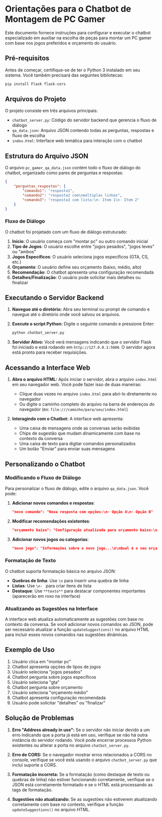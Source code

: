 # Orientações para o Chatbot de Montagem de PC Gamer

Este documento fornece instruções para configurar e executar o chatbot especializado em auxiliar na escolha de peças para montar um PC gamer com base nos jogos preferidos e orçamento do usuário.

## Pré-requisitos

Antes de começar, certifique-se de ter o Python 3 instalado em seu sistema. Você também precisará das seguintes bibliotecas:

```bash
pip install Flask flask-cors
```

## Arquivos do Projeto

O projeto consiste em três arquivos principais:
- `chatbot_server.py`: Código do servidor backend que gerencia o fluxo de diálogo
- `qa_data.json`: Arquivo JSON contendo todas as perguntas, respostas e fluxo de escolha
- `index.html`: Interface web temática para interação com o chatbot

## Estrutura do Arquivo JSON

O arquivo `pc_gamer_qa_data.json` contém todo o fluxo de diálogo do chatbot, organizado como pares de perguntas e respostas:

```json
{
    "perguntas_respostas": {
        "comando1": "resposta1",
        "comando2": "resposta2 com\nmúltiplas linhas",
        "comando3": "resposta3 com lista:\n- Item 1\n- Item 2"
    }
}
```

### Fluxo de Diálogo

O chatbot foi projetado com um fluxo de diálogo estruturado:

1. **Início**: O usuário começa com "montar pc" ou outro comando inicial
2. **Tipo de Jogos**: O usuário escolhe entre "jogos pesados", "jogos leves" ou "ambos"
3. **Jogos Específicos**: O usuário seleciona jogos específicos (GTA, CS, etc.)
4. **Orçamento**: O usuário define seu orçamento (baixo, médio, alto)
5. **Recomendação**: O chatbot apresenta uma configuração recomendada
6. **Detalhes/Finalização**: O usuário pode solicitar mais detalhes ou finalizar

## Executando o Servidor Backend

1. **Navegue até o diretório:** Abra seu terminal ou prompt de comando e navegue até o diretório onde você salvou os arquivos.
2. **Execute o script Python:** Digite o seguinte comando e pressione Enter:

   ```bash
   python chatbot_server.py
   ```

3. **Servidor Ativo:** Você verá mensagens indicando que o servidor Flask foi iniciado e está rodando em `http://127.0.0.1:5000`. O servidor agora está pronto para receber requisições.

## Acessando a Interface Web

1. **Abra o arquivo HTML:** Após iniciar o servidor, abra o arquivo `index.html` em seu navegador web. Você pode fazer isso de duas maneiras:
   - Clique duas vezes no arquivo `index.html` para abri-lo diretamente no navegador
   - Ou digite o caminho completo do arquivo na barra de endereços do navegador (ex: `file:///caminho/para/seu/index.html`)

2. **Interagindo com o Chatbot:** A interface web apresenta:
   - Uma caixa de mensagens onde as conversas serão exibidas
   - Chips de sugestão que mudam dinamicamente com base no contexto da conversa
   - Uma caixa de texto para digitar comandos personalizados
   - Um botão "Enviar" para enviar suas mensagens

## Personalizando o Chatbot

### Modificando o Fluxo de Diálogo

Para personalizar o fluxo de diálogo, edite o arquivo `qa_data.json`. Você pode:

1. **Adicionar novos comandos e respostas**:
   ```json
   "novo comando": "Nova resposta com opções:\n- Opção A\n- Opção B"
   ```

2. **Modificar recomendações existentes**:
   ```json
   "orçamento baixo": "Configuração atualizada para orçamento baixo:\n**Processador:** [novo processador]\n**Placa de vídeo:** [nova placa]"
   ```

3. **Adicionar novos jogos ou categorias**:
   ```json
   "novo jogo": "Informações sobre o novo jogo...\n\nQual é o seu orçamento aproximado?\n- Digite 'orçamento baixo'\n- Digite 'orçamento médio'\n- Digite 'orçamento alto'"
   ```

### Formatação de Texto

O chatbot suporta formatação básica no arquivo JSON:

- **Quebras de linha**: Use `\n` para inserir uma quebra de linha
- **Listas**: Use `\n- ` para criar itens de lista
- **Destaque**: Use `**texto**` para destacar componentes importantes (aparecerão em roxo na interface)

### Atualizando as Sugestões na Interface

A interface web atualiza automaticamente as sugestões com base no contexto da conversa. Se você adicionar novos comandos ao JSON, pode ser necessário atualizar a função `updateSuggestions()` no arquivo HTML para incluir esses novos comandos nas sugestões dinâmicas.

## Exemplo de Uso

1. Usuário clica em "montar pc"
2. Chatbot apresenta opções de tipos de jogos
3. Usuário seleciona "jogos pesados"
4. Chatbot pergunta sobre jogos específicos
5. Usuário seleciona "gta"
6. Chatbot pergunta sobre orçamento
7. Usuário seleciona "orçamento médio"
8. Chatbot apresenta configuração recomendada
9. Usuário pode solicitar "detalhes" ou "finalizar"

## Solução de Problemas

1. **Erro "Address already in use":** Se o servidor não iniciar devido a um erro indicando que a porta já está em uso, verifique se não há outra instância do servidor rodando. Você pode encerrar processos Python existentes ou alterar a porta no arquivo `chatbot_server.py`.

2. **Erro de CORS:** Se o navegador mostrar erros relacionados a CORS no console, verifique se você está usando o arquivo `chatbot_server.py` que inclui suporte a CORS.

3. **Formatação incorreta:** Se a formatação (como destaque de texto ou quebras de linha) não estiver funcionando corretamente, verifique se o JSON está corretamente formatado e se o HTML está processando as tags de formatação.

4. **Sugestões não atualizando:** Se as sugestões não estiverem atualizando corretamente com base no contexto, verifique a função `updateSuggestions()` no arquivo HTML.
